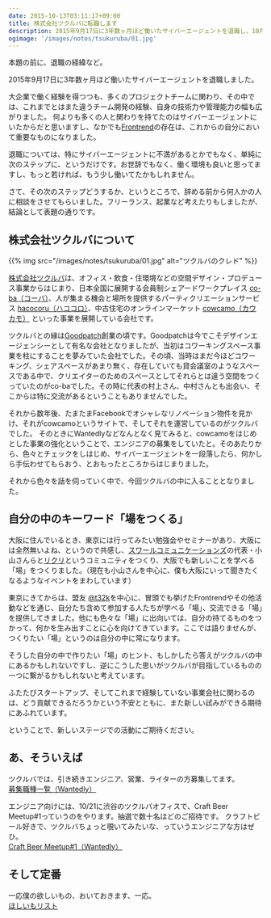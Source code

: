 ```yaml
---
date: 2015-10-13T03:11:17+09:00
title: 株式会社ツクルバに転職します
description: 2015年9月17日に3年数ヶ月ほど働いたサイバーエージェントを退職し、10月後半から株式会社ツクルバに転職します
ogimage: '/images/notes/tsukuruba/01.jpg'
---
```


本題の前に、退職の経緯など。

2015年9月17日に3年数ヶ月ほど働いたサイバーエージェントを退職しました。

大企業で働く経験を得つつも、多くのプロジェクトチームに関わり、その中では、これまでとはまた違うチーム開発の経験、自身の技術力や管理能力の幅も広がりました。
何よりも多くの人と関わりを持てたのはサイバーエージェントにいたからだと思いますし、なかでも[Frontrend](https://frontrend.github.io/)の存在は、これからの自分において重要なものになりました。

退職については、特にサイバーエージェントに不満があるとかでもなく、単純に次のステップに、というだけです。お世辞でもなく、働く環境も良いと思ってますし、もっと若ければ、もう少し働いてたかもしれません。

さて、その次のステップどうするか、というところで、辞める前から何人かの人に相談をさせてもらいました。フリーランス、起業など考えたりもしましたが、結論として表題の通りです。

## 株式会社ツクルバについて

{{% img src="/images/notes/tsukuruba/01.jpg" alt="ツクルバのクレド" %}}

[株式会社ツクルバ](http://tsukuruba.com/)は、オフィス・飲食・住環境などの空間デザイン・プロデュース事業からはじまり、日本全国に展開する会員制シェアードワークプレイス [co-ba（コーバ）](http://tsukuruba.com/co-ba/)、人が集まる機会と場所を提供するパーティクリエーションサービス [hacocoru（ハココロ）](http://hacocoro.com/)、中古住宅のオンラインマーケット [cowcamo（カウカモ）](https://cowcamo.jp/) といった事業を展開している会社です。

ツクルバとの縁は[Goodpatch](http://goodpatch.com/jp)創業の頃です。Goodpatchは今でこそデザインエージェンシーとして有名な会社となりましたが、当初はコワーキングスペース事業を柱にすることを夢みていた会社でした。その頃、当時はまだ今ほどコワーキング、シェアスペースがあまり無く、存在していても貸会議室のようなスペースである中で、クリエイターのためのスペースとしてそれらとは違う空間をつくっていたのがco-baでした。その時に代表の村上さん、中村さんとも出会い、そこからは特に交流があるということもありませんでした。

それから数年後、たまたまFacebookでオシャレなリノベーション物件を見かけ、それがcowcamoというサイトで、そしてそれを運営しているのがツクルバでした。
そのときにWantedlyなどなんとなく見てみると、cowcamoをはじめとした事業の強化ということで、エンジニアの募集をしていたと。そのあたりから、色々とチェックをしはじめ、サイバーエージェントを一段落したら、何かしら手伝わせてもらおう、とおもったところからはじまりました。

それから色々を話を伺っていく中で、今回ツクルバの中に入ることとなりました。

## 自分の中のキーワード「場をつくる」

大阪に住んでいるとき、東京には行ってみたい勉強会やセミナーがあり、大阪には全然無いよね、というので共感し、[スワールコミュニケーションズ](http://www.swirl.co.jp/)の代表・小山さんらと[リクリ](http://www.re-creators.jp/)というコミュニティをつくり、大阪でも新しいことを学べる「場」をつくりました。（現在も小山さんを中心に、僕も大阪にいって聞きたくなるようなイベントをまわしています）

東京にきてからは、盟友 [@t32k](http://t32k.me/mol/)を中心に、冒頭でも挙げたFrontrendやその他活動などを通じ、自分たち含めて参加する人たちが学べる「場」、交流できる「場」を提供してきました。他にも色々な「場」に出向いては、自分の持てるものをつかって、何かを生み出すことに心を向けてきています。ここでは語りませんが、つくりたい「場」というのは自分の中に常になります。

そうした自分の中で作りたい「場」のヒント、もしかしたら答えがツクルバの中にあるかもしれないですし、逆にこうした思いがツクルバが目指しているものの一つに繋がるかもしれないと考えています。

ふたたびスタートアップ、そしてこれまで経験していない事業会社に関わるのは、どう貢献できるだろうかという不安とともに、また新しい試みができる期待にあふれています。

ということで、新しいステージでの活動にご期待ください。

## あ、そういえば

ツクルバでは、引き続きエンジニア、営業、ライターの方募集してます。  
[募集職種一覧（Wantedly）](https://www.wantedly.com/companies/tsukuruba/projects)

エンジニア向けには、10/21に渋谷のツクルバオフィスで、Craft Beer Meetup#1っていうのをやります。抽選で数十名ほどのご招待です。
クラフトビール好きで、ツクルバちょっと覗いてみたいな、っていうエンジニアな方はぜひ。  
[Craft Beer Meetup#1（Wantedly）](https://www.wantedly.com/projects/30401)

## そして定番

一応僕の欲しいもの、おいておきます、一応。  
[ほしいもリスト](http://www.amazon.co.jp/gp/registry/wishlist/L0RCASGUCUPF/)
